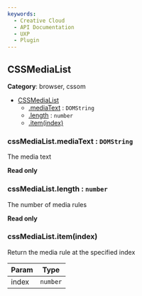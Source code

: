 ```yaml
---
keywords:
  - Creative Cloud
  - API Documentation
  - UXP
  - Plugin
---
```



<a name="cssmedialist" id="cssmedialist"></a>

## CSSMediaList

**Category**: browser, cssom

* [CSSMediaList](#cssmedialist)
    * [.mediaText](#cssmedialist-mediatext) : `DOMString`
    * [.length](#cssmedialist-length) : `number`
    * [.item(index)](#CSSMediaList+item)

<a name="cssmedialist-mediatext" id="cssmedialist-mediatext"></a>

### cssMediaList.mediaText : `DOMString`
The media text

**Read only**

<a name="cssmedialist-length" id="cssmedialist-length"></a>

### cssMediaList.length : `number`
The number of media rules

**Read only**

<a name="cssmedialist-item" id="cssmedialist-item"></a>

### cssMediaList.item(index)
Return the media rule at the specified index

| Param | Type |
| --- | --- |
| index | `number` |

